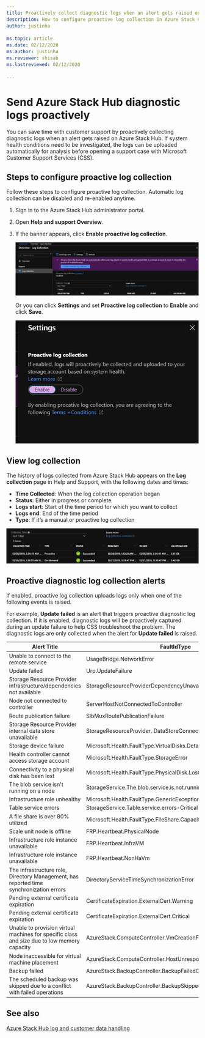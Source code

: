 ```yaml
---
title: Proactively collect diagnostic logs when an alert gets raised on Azure Stack Hub 
description: How to configure proactive log collection in Azure Stack Hub Help + Support.
author: justinha

ms.topic: article
ms.date: 02/12/2020
ms.author: justinha
ms.reviewer: shisab
ms.lastreviewed: 02/12/2020

---
```

# Send Azure Stack Hub diagnostic logs proactively

You can save time with customer support by proactively collecting diagnostic logs when an alert gets raised on Azure Stack Hub.
If system health conditions need to be investigated, the logs can be uploaded automatically for analysis before opening a support case with Microsoft Customer Support Services (CSS). 

## Steps to configure proactive log collection

Follow these steps to configure proactive log collection. Automatic log collection can be disabled and re-enabled anytime.  

1. Sign in to the Azure Stack Hub administrator portal.
1. Open **Help and support Overview**.
1. If the banner appears, click **Enable proactive log collection**. 

   ![Screenshot shows where to enable log collection in Help and support](media/azure-stack-help-and-support/banner-enable-automatic-log-collection.png)


   Or you can click **Settings** and set **Proactive log collection** to **Enable** and click **Save**.

   ![Screenshot shows where to enable log collection in Help and support](media/azure-stack-help-and-support/settings-enable-automatic-log-collection.png)


## View log collection

The history of logs collected from Azure Stack Hub appears on the **Log collection** page in Help and Support, with the following dates and times:

- **Time Collected**: When the log collection operation began
- **Status**: Either in progress or complete
- **Logs start**: Start of the time period for which you want to collect
- **Logs end**: End of the time period
- **Type**: If it’s a manual or proactive log collection 


![Screenshot shows log collections](media/azure-stack-help-and-support/azure-stack-log-collection.png)


## Proactive diagnostic log collection alerts 

If enabled, proactive log collection uploads logs only when one of the following events is raised. 

For example, **Update failed** is an alert that triggers proactive diagnostic log collection. If it is enabled, diagnostic logs will be proactively captured during an update failure to help CSS troubleshoot the problem. The diagnostic logs are only collected when the alert for **Update failed** is raised. 

|Alert Title  |	FaultIdType|	
|-------------|------------|
|Unable to connect to the remote service |	UsageBridge.NetworkError|
|Update failed |	Urp.UpdateFailure	|          
|Storage Resource Provider infrastructure/dependencies not available |	StorageResourceProviderDependencyUnavailable	 |     
|Node not connected to controller|	ServerHostNotConnectedToController	 |     
|Route publication failure |	SlbMuxRoutePublicationFailure |	
|Storage Resource Provider internal data store unavailable |	StorageResourceProvider. DataStoreConnectionFail	 |       
|Storage device failure	| Microsoft.Health.FaultType.VirtualDisks.Detached	 |      
|Health controller cannot access storage account | Microsoft.Health.FaultType.StorageError |	
|Connectivity to a physical disk has been lost |	Microsoft.Health.FaultType.PhysicalDisk.LostCommunication	 |    
|The blob service isn't running on a node |	StorageService.The.blob.service.is.not.running.on.a.node-Critical |	
|Infrastructure role unhealthy |	Microsoft.Health.FaultType.GenericExceptionFault |        
|Table service errors |	StorageService.Table.service.errors-Critical |              
|A file share is over 80% utilized |	Microsoft.Health.FaultType.FileShare.Capacity.Warning.Infra |       
|Scale unit node is offline	| FRP.Heartbeat.PhysicalNode |	
|Infrastructure role instance unavailable |	FRP.Heartbeat.InfraVM	|    
|Infrastructure role instance unavailable  |	FRP.Heartbeat.NonHaVm     |        
|The infrastructure role, Directory Management, has reported time synchronization errors |	DirectoryServiceTimeSynchronizationError |	   
|Pending external certificate expiration |	CertificateExpiration.ExternalCert.Warning |
|Pending external certificate expiration |	CertificateExpiration.ExternalCert.Critical |
|Unable to provision virtual machines for specific class and size due to low memory capacity |	AzureStack.ComputeController.VmCreationFailure.LowMemory |
|Node inaccessible for virtual machine placement |	AzureStack.ComputeController.HostUnresponsive |	
|Backup failed  | AzureStack.BackupController.BackupFailedGeneralFault |	
|The scheduled backup was skipped due to a conflict with failed operations	| AzureStack.BackupController.BackupSkippedWithFailedOperationFault |	


## See also

[Azure Stack Hub log and customer data handling](azure-stack-data-collection.md)






